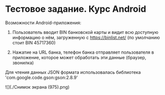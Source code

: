 # Тестовое задание. Курс Android

Возможности Android-приложения:

1. Пользователь вводит BIN банковской карты и видит всю доступную информацию о нём,
загруженную с https://binlist.net/ (по умолчанию стоит BIN 45717360)

2. Нажатие на URL банка, телефон банка отправляет пользователя в
приложение, которое может обработать эти данные (браузер, звонилка)

Для чтения данных JSON формата использовалась библиотека 'com.google.code.gson:gson:2.8.9'

![](./Снимок экрана (975).png)